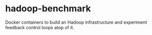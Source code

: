 # hadoop-benchmark
Docker containers to build an Hadoop infrastructure and experiment feedback control loops atop of it.
